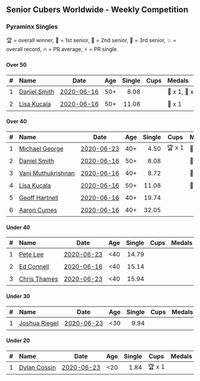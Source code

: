 ## Senior Cubers Worldwide - Weekly Competition
### Pyraminx Singles

🏆 = overall winner, 🥇 = 1st senior, 🥈 = 2nd senior, 🥉 = 3rd senior, 💥 = overall record, 🔥 = PR average, ⚡ = PR single.

#### Over 50

| # | Name | Date | Age | Single | Cups | Medals | Achievements | Video |
| :--: | :-- | :--: | :--: | --: | :--: | :-- | :-- | :-- |
| 1 | [<span style="white-space: nowrap">Daniel Smith</span>](../../persons/daniel_smith/pyram.md) | [<span style="white-space: nowrap">2020-06-16</span>](2020-06-16.md) | 50+ | 8.08 | <span style="white-space: nowrap"></span> | <span style="white-space: nowrap">🥈 x 1, 🥉 x 1</span> | <span style="white-space: nowrap">💥 x 1, 🔥 x 1, ⚡ x 1</span> | [Link](https://www.facebook.com/events/296087658445428/permalink/301316697922524/) |
| 2 | [<span style="white-space: nowrap">Lisa Kucala</span>](../../persons/lisa_kucala/pyram.md) | [<span style="white-space: nowrap">2020-06-16</span>](2020-06-16.md) | 50+ | 11.08 | <span style="white-space: nowrap"></span> | <span style="white-space: nowrap">🥉 x 1</span> | <span style="white-space: nowrap">🔥 x 2, ⚡ x 1</span> | [Link](https://www.facebook.com/events/296087658445428/permalink/300269538027240/) |

#### Over 40

| # | Name | Date | Age | Single | Cups | Medals | Achievements | Video |
| :--: | :-- | :--: | :--: | --: | :--: | :-- | :-- | :-- |
| 1 | [<span style="white-space: nowrap">Michael George</span>](../../persons/michael_george/pyram.md) | [<span style="white-space: nowrap">2020-06-23</span>](2020-06-23.md) | 40+ | 4.50 | <span style="white-space: nowrap">🏆 x 1</span> | <span style="white-space: nowrap">🥇 x 2</span> | <span style="white-space: nowrap">💥 x 2, 🔥 x 2, ⚡ x 2</span> | [Link](https://www.facebook.com/events/1618516681636159/permalink/1623347121153115/) |
| 2 | [<span style="white-space: nowrap">Daniel Smith</span>](../../persons/daniel_smith/pyram.md) | [<span style="white-space: nowrap">2020-06-16</span>](2020-06-16.md) | 50+ | 8.08 | <span style="white-space: nowrap"></span> | <span style="white-space: nowrap">🥈 x 1, 🥉 x 1</span> | <span style="white-space: nowrap">💥 x 1, 🔥 x 1, ⚡ x 1</span> | [Link](https://www.facebook.com/events/296087658445428/permalink/301316697922524/) |
| 3 | [<span style="white-space: nowrap">Vani Muthukrishnan</span>](../../persons/vani_muthukrishnan/pyram.md) | [<span style="white-space: nowrap">2020-06-16</span>](2020-06-16.md) | 40+ | 8.72 | <span style="white-space: nowrap"></span> | <span style="white-space: nowrap">🥈 x 1</span> | <span style="white-space: nowrap">🔥 x 1, ⚡ x 1</span> | [Link](https://www.facebook.com/events/296087658445428/permalink/297660754954785/) |
| 4 | [<span style="white-space: nowrap">Lisa Kucala</span>](../../persons/lisa_kucala/pyram.md) | [<span style="white-space: nowrap">2020-06-16</span>](2020-06-16.md) | 50+ | 11.08 | <span style="white-space: nowrap"></span> | <span style="white-space: nowrap">🥉 x 1</span> | <span style="white-space: nowrap">🔥 x 2, ⚡ x 1</span> | [Link](https://www.facebook.com/events/296087658445428/permalink/300269538027240/) |
| 5 | [<span style="white-space: nowrap">Geoff Hartnell</span>](../../persons/geoff_hartnell/pyram.md) | [<span style="white-space: nowrap">2020-06-16</span>](2020-06-16.md) | 40+ | 19.74 | <span style="white-space: nowrap"></span> | <span style="white-space: nowrap"></span> | <span style="white-space: nowrap">🔥 x 1, ⚡ x 1</span> | [Link](https://www.facebook.com/events/296087658445428/permalink/296203821767145/) |
| 6 | [<span style="white-space: nowrap">Aaron Cumes</span>](../../persons/aaron_cumes/pyram.md) | [<span style="white-space: nowrap">2020-06-16</span>](2020-06-16.md) | 40+ | 32.05 | <span style="white-space: nowrap"></span> | <span style="white-space: nowrap"></span> | <span style="white-space: nowrap">🔥 x 1, ⚡ x 1</span> | [Link](https://www.facebook.com/events/296087658445428/permalink/296167008437493/) |

#### Under 40

| # | Name | Date | Age | Single | Cups | Medals | Achievements | Video |
| :--: | :-- | :--: | :--: | --: | :--: | :-- | :-- | :-- |
| 1 | [<span style="white-space: nowrap">Pete Lee</span>](../../persons/pete_lee/pyram.md) | [<span style="white-space: nowrap">2020-06-23</span>](2020-06-23.md) | <40 | 14.79 | <span style="white-space: nowrap"></span> | <span style="white-space: nowrap"></span> | <span style="white-space: nowrap">🔥 x 1, ⚡ x 2</span> | [Link](https://www.facebook.com/events/1618516681636159/permalink/1624128411074986/) |
| 2 | [<span style="white-space: nowrap">Ed Connell</span>](../../persons/ed_connell/pyram.md) | [<span style="white-space: nowrap">2020-06-16</span>](2020-06-16.md) | <40 | 15.14 | <span style="white-space: nowrap"></span> | <span style="white-space: nowrap"></span> | <span style="white-space: nowrap">🔥 x 1, ⚡ x 1</span> | [Link](https://www.facebook.com/events/296087658445428/permalink/299485738105620/) |
| 3 | [<span style="white-space: nowrap">Chris Thames</span>](../../persons/chris_thames/pyram.md) | [<span style="white-space: nowrap">2020-06-23</span>](2020-06-23.md) | <40 | 15.94 | <span style="white-space: nowrap"></span> | <span style="white-space: nowrap"></span> | <span style="white-space: nowrap">🔥 x 2, ⚡ x 2</span> | [Link](https://www.facebook.com/events/1618516681636159/permalink/1622324837922010/) |

#### Under 30

| # | Name | Date | Age | Single | Cups | Medals | Achievements | Video |
| :--: | :-- | :--: | :--: | --: | :--: | :-- | :-- | :-- |
| 1 | [<span style="white-space: nowrap">Joshua Riegel</span>](../../persons/joshua_riegel/pyram.md) | [<span style="white-space: nowrap">2020-06-23</span>](2020-06-23.md) | <30 | 9.94 | <span style="white-space: nowrap"></span> | <span style="white-space: nowrap"></span> | <span style="white-space: nowrap">🔥 x 1, ⚡ x 1</span> | [Link](https://www.facebook.com/events/1618516681636159/permalink/1623946524426508/) |

#### Under 20

| # | Name | Date | Age | Single | Cups | Medals | Achievements | Video |
| :--: | :-- | :--: | :--: | --: | :--: | :-- | :-- | :-- |
| 1 | [<span style="white-space: nowrap">Dylan Cossin</span>](../../persons/dylan_cossin/pyram.md) | [<span style="white-space: nowrap">2020-06-23</span>](2020-06-23.md) | <20 | 1.84 | <span style="white-space: nowrap">🏆 x 1</span> | <span style="white-space: nowrap"></span> | <span style="white-space: nowrap">💥 x 1, 🔥 x 1, ⚡ x 1</span> | [Link](https://www.facebook.com/dylan.andrew1/videos/3097979393620158/) |


<!-- Global site tag (gtag.js) - Google Analytics -->
<script async src="https://www.googletagmanager.com/gtag/js?id=UA-86348435-3"></script>
<script>window.dataLayer = window.dataLayer || []; function gtag() {dataLayer.push(arguments);} gtag('js', new Date()); gtag('config', 'UA-86348435-3');</script>
